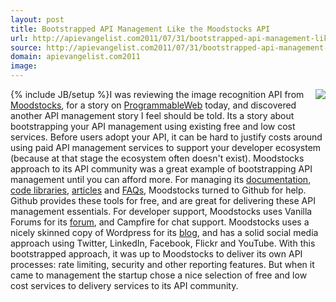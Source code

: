 ```yaml
---
layout: post
title: Bootstrapped API Management Like the Moodstocks API
url: http://apievangelist.com2011/07/31/bootstrapped-api-management-like-the-moodstocks-api/
source: http://apievangelist.com2011/07/31/bootstrapped-api-management-like-the-moodstocks-api/
domain: apievangelist.com2011
image: 
---
```

{% include JB/setup %}<a title="Moodstocks" href="http://www.moodstocks.com/"><img src="http://kinlane-productions.s3.amazonaws.com/api-evangelist/moodstocks/Moodstocks-Logo.png"  align="right" /></a>I was reviewing the image recognition API from <a title="Moodstocks" href="http://www.moodstocks.com/">Moodstocks</a>, for a story on <a title="ProgrammableWeb" href="http://www.programmableweb.com">ProgrammableWeb</a> today, and discovered another API management story I feel should be told. Its a story about bootstrapping your API management using existing free and low cost services.
Before users adopt your API, it can be hard to justify costs around using paid API management services to support your developer ecosystem (because at that stage the ecosystem often doesn't exist). Moodstocks approach to its API community was a great example of bootstrapping API management until you can afford more.
For managing its <a title="documentation" href="http://www.apievangelist.com/ecosystem-building-blocks-detail.php?Building_Block_ID=120">documentation</a>, <a title="code libraries" href="http://www.apievangelist.com/ecosystem-building-blocks-detail.php?Building_Block_ID=125">code libraries</a>, <a title="articles" href="http://www.apievangelist.com/ecosystem-building-blocks-detail.php?Building_Block_ID=122">articles</a> and <a title="FAQs" href="http://www.apievangelist.com/ecosystem-building-blocks-detail.php?Building_Block_ID=132">FAQs</a>, Moodstocks turned to Github for help. Github provides these tools for free, and are great for delivering these API management essentials.
For developer support, Moodstocks uses Vanilla Forums for its <a title="forum" href="http://www.apievangelist.com/ecosystem-building-blocks-detail.php?Building_Block_ID=131">forum</a>, and Campfire for chat support. Moodstocks uses a nicely skinned copy of Wordpress for its <a title="blog" href="http://www.apievangelist.com/ecosystem-building-blocks-detail.php?Building_Block_ID=123">blog</a>, and has a solid social media approach using Twitter, LinkedIn, Facebook, Flickr and YouTube.
With this bootstrapped approach, it was up to Moodstocks to deliver its own API processes: rate limiting, security and other reporting features. But when it came to management the startup chose a nice selection of free and low cost services to delivery services to its API community.
